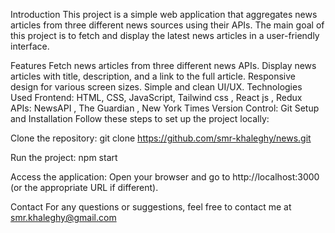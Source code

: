 
Introduction
This project is a simple web application that aggregates news articles from three different news sources using their APIs. The main goal of this project is to fetch and display the latest news articles in a user-friendly interface.

Features
Fetch news articles from three different news APIs.
Display news articles with title, description, and a link to the full article.
Responsive design for various screen sizes.
Simple and clean UI/UX.
Technologies Used
Frontend: HTML, CSS, JavaScript, Tailwind css , React js , Redux
APIs: NewsAPI , The Guardian , New York Times
Version Control: Git
Setup and Installation
Follow these steps to set up the project locally:

Clone the repository:
git clone https://github.com/smr-khaleghy/news.git

Run the project:
npm start

Access the application: Open your browser and go to http://localhost:3000 (or the appropriate URL if different).

Contact
For any questions or suggestions, feel free to contact me at smr.khaleghy@gmail.com

